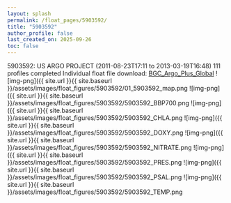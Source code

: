 ```yaml
---
layout: splash
permalink: /float_pages/5903592/
title: "5903592"
author_profile: false
last_created_on: 2025-09-26
toc: false
---
```

 
5903592: US ARGO PROJECT (2011-08-23T17:11 to 2013-03-19T16:48)
111 profiles completed
Individual float file download: [BGC_Argo_Plus_Global](https://ftp.soest.hawaii.edu/bgc_argo_plus/Individual_Floats/outliers_removed/5903592_Sprof_processed.nc)
![img-png]({{ site.url }}{{ site.baseurl }}/assets/images/float_figures/5903592/01_5903592_map.png
![img-png]({{ site.url }}{{ site.baseurl }}/assets/images/float_figures/5903592/5903592_BBP700.png
![img-png]({{ site.url }}{{ site.baseurl }}/assets/images/float_figures/5903592/5903592_CHLA.png
![img-png]({{ site.url }}{{ site.baseurl }}/assets/images/float_figures/5903592/5903592_DOXY.png
![img-png]({{ site.url }}{{ site.baseurl }}/assets/images/float_figures/5903592/5903592_NITRATE.png
![img-png]({{ site.url }}{{ site.baseurl }}/assets/images/float_figures/5903592/5903592_PRES.png
![img-png]({{ site.url }}{{ site.baseurl }}/assets/images/float_figures/5903592/5903592_PSAL.png
![img-png]({{ site.url }}{{ site.baseurl }}/assets/images/float_figures/5903592/5903592_TEMP.png

